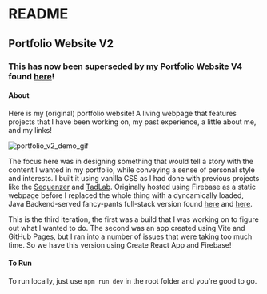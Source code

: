 # README
## Portfolio Website V2

### **This has now been superseded by my Portfolio Website V4 found [here](https://github.com/tdep/trevordepew.com)!**

#### About
Here is my (original) portfolio website! A living webpage that features projects that I have been working on, my past experience, a little about me, and my links!

![portfolio_v2_demo_gif](https://github.com/tdep/portfolio-site-v2/blob/main/public/portfolio-v2.gif)

The focus here was in designing something that would tell a story with the content I wanted in my portfolio, while conveying a sense of personal style and interests. 
I built it using vanilla CSS as I had done with previous projects like the [Sequenzer](https://github.com/tdep/Sequinzer-6001-2a) and [TadLab](https://github.com/tdep/tadlab).
Originally hosted using Firebase as a static webpage before I replaced the whole thing with a dyncamically loaded, Java Backend-served fancy-pants full-stack version found [here](https://github.com/tdep/tdep-tadlab-api) and [here](https://github.com/tdep/tdep-tadlab-client).

This is the third iteration, the first was a build that I was working on to figure out what I wanted to do. The second was an app created using Vite and GitHub Pages, but I ran into a number of issues that were taking too much time. So we have this version using Create React App and Firebase!

#### To Run
To run locally, just use `npm run dev` in the root folder and you're good to go.
